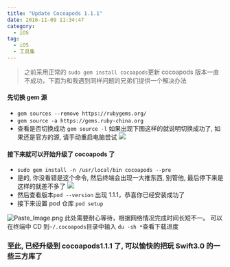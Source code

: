 ```yaml
---
title: "Update Cocoapods 1.1.1"
date: 2016-11-09 11:34:47
category:
  - iOS
tag:
  - iOS
  - 工具集
---
```


> 之前采用正常的 `sudo gem install cocoapods`更新 cocoapods 版本一直不成功，下面为和我遇到同样问题的兄弟们提供一个解决办法

#### 先切换 gem 源

- `gem sources --remove https://rubygems.org/`
- `gem source -a https://gems.ruby-china.org`
- 查看是否切换成功 `gem source -l`
  如果出现下图这样的就说明切换成功了, 如果还是官方的源, 请手动重启电脑尝试
  ![](http://upload-images.jianshu.io/upload_images/2076247-365912ab78be4906.jpg?imageMogr2/auto-orient/strip%7CimageView2/2/w/1240)

#### 接下来就可以开始升级了 cocoapods 了

- `sudo gem install -n /usr/local/bin cocoapods --pre`
- 是的, 你没看错是这个命令, 然后终端会出现一大推东西, 别管他, 最后停下来是这样的就差不多了
  ![](http://upload-images.jianshu.io/upload_images/2076247-81b6046594fe772b.jpg?imageMogr2/auto-orient/strip%7CimageView2/2/w/1240)
- 然后查看版本`pod --version`
  出现 1.1.1，恭喜你已经安装成功了
- 接下来设置 pod 仓库 `pod setup`

![Paste_Image.png](http://upload-images.jianshu.io/upload_images/2076247-cafa12def948db48.png?imageMogr2/auto-orient/strip%7CimageView2/2/w/1240)
此处需要耐心等待，根据网络情况完成时间长短不一。
可以在终端中 CD 到`~/.cocoapods`目录中输入 `du -sh *`查看下载进度

### 至此, 已经升级到 cocoapods1.1.1 了, 可以愉快的把玩 Swift3.0 的一些三方库了
